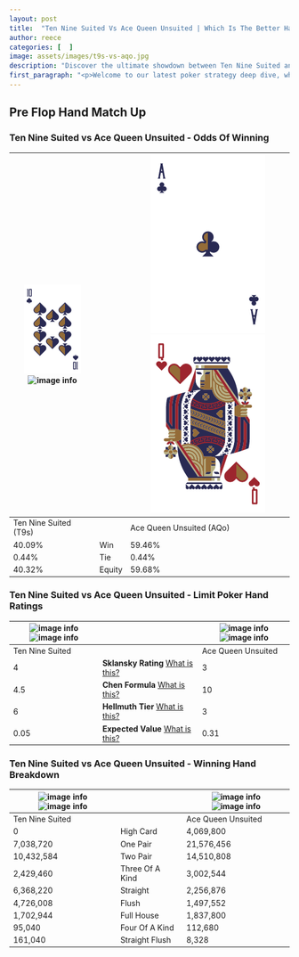 ```yaml
---
layout: post
title:  "Ten Nine Suited Vs Ace Queen Unsuited | Which Is The Better Hand In Poker? A Complete Guide"
author: reece
categories: [  ]
image: assets/images/t9s-vs-aqo.jpg
description: "Discover the ultimate showdown between Ten Nine Suited and Ace Queen Unsuited in poker! Uncover the odds, strategies, and scenarios where one hand triumphs over the other. Get ready to up your poker game with this thrilling analysis."
first_paragraph: "<p>Welcome to our latest poker strategy deep dive, where we're pitting two distinct hands against each other in a high-stakes showdown: Ten Nine Suited vs Ace Queen Unsuited.</p><p>In the dynamic world of poker, every decision counts, and knowing which hand holds the upper hand is key to your success at the table.</p><p>In this article, we'll dissect these two hands, explore the scenarios where one dominates the other, and equip you with the knowledge to make strategic choices that can tip the odds in your favor.</p><p>Get ready to unravel the intriguing dynamics of these poker hands and elevate your game to new heights.</p>"
---
```




[comment]: # (sp0)

## Pre Flop Hand Match Up

<div class="table hand-ratings" markdown="1"> 



### Ten Nine Suited vs Ace Queen Unsuited - Odds Of Winning


    
| ![image info](assets/images/hand1/T.png) ![image info](assets/images/hand1/9s.png) |  | ![image info](assets/images/hand2/A.png) ![image info](assets/images/hand2/qo.png) |
| -------- | -------- | -------- |
| Ten Nine Suited (T9s) |  | Ace Queen Unsuited (AQo) |
| 40.09% | Win | 59.46% |
| 0.44% | Tie | 0.44% |
| 40.32% | Equity | 59.68% |




[comment]: # (sp1)



### Ten Nine Suited vs Ace Queen Unsuited - Limit Poker Hand Ratings


    
| ![image info](https://www.riverpairs.com/assets/images/hand1/T.png) ![image info](https://www.riverpairs.com/assets/images/hand1/9s.png) |  | ![image info](https://www.riverpairs.com/assets/images/hand2/A.png) ![image info](https://www.riverpairs.com/assets/images/hand2/qo.png) |
| -------- | -------- | -------- |
| Ten Nine Suited |  | Ace Queen Unsuited |
| 4 | **Sklansky Rating** [What is this?](/sklansky-rating-explained) | 3 |
| 4.5 | **Chen Formula** [What is this?](/chen-formula-explained) | 10 |
| 6 | **Hellmuth Tier** [What is this?](/Hellmuth-tier-explained) | 3 |
| 0.05 | **Expected Value** [What is this?](/expected-value-explained) | 0.31 |




[comment]: # (sp2)



### Ten Nine Suited vs Ace Queen Unsuited - Winning Hand Breakdown


    
| ![image info](https://www.riverpairs.com/assets/images/hand1/T.png) ![image info](https://www.riverpairs.com/assets/images/hand1/9s.png) |  | ![image info](https://www.riverpairs.com/assets/images/hand2/A.png) ![image info](https://www.riverpairs.com/assets/images/hand2/qo.png) |
| -------- | -------- | -------- |
| Ten Nine Suited |  | Ace Queen Unsuited |
| 0 | High Card | 4,069,800 |
| 7,038,720 | One Pair | 21,576,456 |
| 10,432,584 | Two Pair | 14,510,808 |
| 2,429,460 | Three Of A Kind | 3,002,544 |
| 6,368,220 | Straight | 2,256,876 |
| 4,726,008 | Flush | 1,497,552 |
| 1,702,944 | Full House | 1,837,800 |
| 95,040 | Four Of A Kind | 112,680 |
| 161,040 | Straight Flush | 8,328 |




[comment]: # (sp3)



</div>

[comment]: # (sp4)



[comment]: # (sp5)

